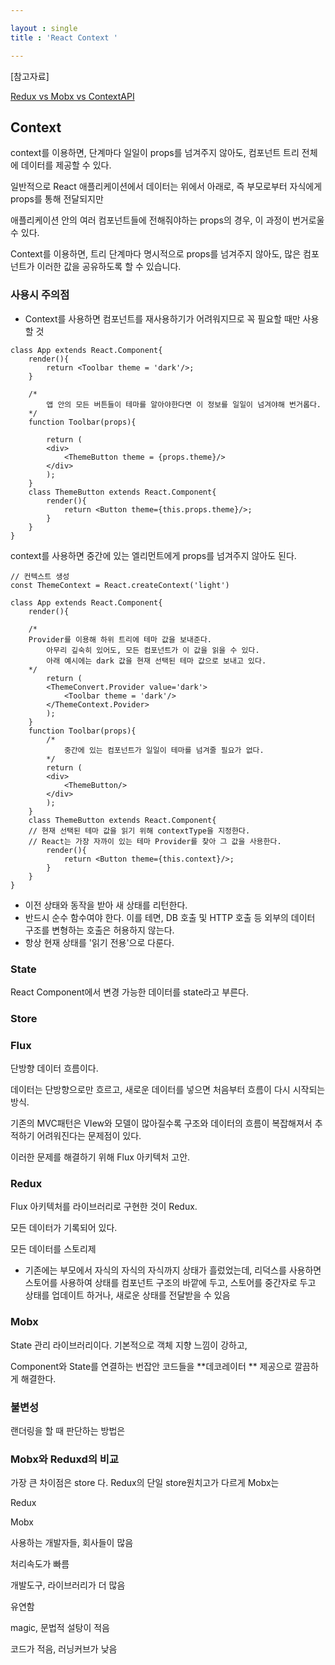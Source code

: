 ```yaml
---

layout : single
title : 'React Context '

---
```


[참고자료]

[Redux vs Mobx vs ContextAPI](https://velog.io/@mementomori/React-%EC%83%81%ED%83%9C-%EA%B4%80%EB%A6%AC-Tool-%EC%82%AC%EC%9A%A9-%EB%B9%84%EA%B5%90-Redux-VS-MobX-VS-Context-API)



## Context

context를 이용하면, 단계마다 일일이 props를 넘겨주지 않아도, 컴포넌트 트리 전체에 데이터를 제공할 수 있다. 

일반적으로 React 애플리케이션에서 데이터는 위에서 아래로, 즉 부모로부터 자식에게 props를 통해 전달되지만

애플리케이션 안의 여러 컴포넌트들에 전해줘야하는 props의 경우, 이 과정이 번거로울 수 있다. 

Context를 이용하면, 트리 단계마다 명시적으로 props를 넘겨주지 않아도, 많은 컴포넌트가 이러한 값을 공유하도록 할 수 있습니다. 

### 사용시 주의점

* Context를 사용하면 컴포넌트를 재사용하기가 어려워지므로 꼭 필요할 때만 사용할 것





```
class App extends React.Component{
	render(){
		return <Toolbar theme = 'dark'/>; 
	}
	
	/* 
		앱 안의 모든 버튼들이 테마를 알아야한다면 이 정보를 일일이 넘겨야해 번거롭다. 
	*/ 
	function Toolbar(props){

		return (
		<div>
			<ThemeButton theme = {props.theme}/>
		</div>
		); 
	}
	class ThemeButton extends React.Component{
		render(){
			return <Button theme={this.props.theme}/>; 
		}
	}
}
```

 context를 사용하면 중간에 있는 엘리먼트에게 props를 넘겨주지 않아도 된다. 

```
// 컨텍스트 생성 
const ThemeContext = React.createContext('light')

class App extends React.Component{
	render(){
	
	/*
  	Provider를 이용해 하위 트리에 테마 값을 보내준다. 
		아무리 깊숙히 있어도, 모든 컴포넌트가 이 값을 읽을 수 있다. 
		아래 예시에는 dark 값을 현재 선택된 테마 값으로 보내고 있다. 
	*/
		return (
		<ThemeConvert.Provider value='dark'>
			<Toolbar theme = 'dark'/>
		</ThemeContext.Povider>
		); 
	}
	function Toolbar(props){
		/* 
			중간에 있는 컴포넌트가 일일이 테마를 넘겨줄 필요가 없다. 
		*/ 
		return (
		<div>
			<ThemeButton/>
		</div>
		); 
	}
	class ThemeButton extends React.Component{
	// 현재 선택된 테마 값을 읽기 위해 contextType을 지정한다. 
	// React는 가장 자까이 있는 테마 Provider를 찾아 그 값을 사용한다. 
		render(){
			return <Button theme={this.context}/>; 
		}
	}
}
```







* 이전 상태와 동작을 받아 새 상태를 리턴한다. 
* 반드시 순수 함수여야 한다. 이를 테면, DB 호출 및 HTTP 호출 등 외부의 데이터 구조를 변형하는 호출은 허용하지 않는다.
* 항상 현재 상태를 '읽기 전용'으로 다룬다. 





### State

React Component에서 변경 가능한 데이터를 state라고 부른다. 







### Store





### Flux

단방향 데이터 흐름이다. 

데이터는 단방향으로만 흐르고, 새로운 데이터를 넣으면 처음부터 흐름이 다시 시작되는 방식. 

기존의 MVC패턴은 VIew와 모델이 많아질수록 구조와 데이터의 흐름이 복잡해져서 추적하기 어려워진다는 문제점이 있다. 

이러한 문제를 해결하기 위해 Flux 아키텍처 고안.





### Redux

Flux 아키텍처를 라이브러리로 구현한 것이 Redux. 

모든 데이터가 기록되어 있다. 

모든 데이터를 스토리제



- 기존에는 부모에서 자식의 자식의 자식까지 상태가 흘렀었는데, 리덕스를 사용하면 스토어를 사용하여 상태를 컴포넌트 구조의 바깥에 두고, 스토어를 중간자로 두고 상태를 업데이트 하거나, 새로운 상태를 전달받을 수 있음





###  Mobx

State 관리 라이브러리이다. 기본적으로 객체 지향 느낌이 강하고,

Component와 State를 연결하는 번잡안 코드들을 **데코레이터 ** 제공으로 깔끔하게 해결한다. 



### 불변성

랜더링을 할 때 판단하는 방법은 





### Mobx와 Reduxd의 비교

가장 큰 차이점은 store 다. Redux의 단일 store원치고가 다르게 Mobx는 





 Redux

Mobx 

 사용하는 개발자들, 회사들이 많음

처리속도가 빠름 

개발도구, 라이브러리가 더 많음

 유연함

 magic, 문법적 설탕이 적음

 코드가 적음, 러닝커브가 낮음



